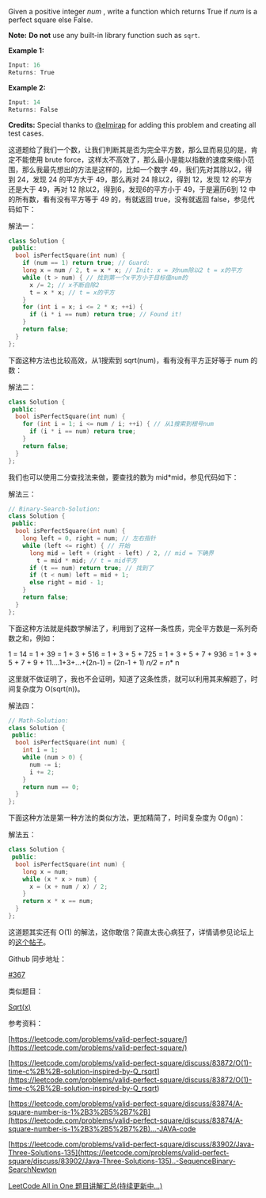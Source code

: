 Given a positive integer _num_ , write a function which returns True if _num_ is a perfect square else False.

**Note:** **Do not** use any built-in library function such as `sqrt`.

**Example 1:**

```cpp
Input: 16
Returns: True
```

**Example 2:**

```cpp
Input: 14
Returns: False
```

**Credits:** Special thanks to [@elmirap](https://discuss.leetcode.com/user/elmirap) for adding this problem and creating all test cases.

这道题给了我们一个数，让我们判断其是否为完全平方数，那么显而易见的是，肯定不能使用 brute force，这样太不高效了，那么最小是能以指数的速度来缩小范围，那么我最先想出的方法是这样的，比如一个数字 49，我们先对其除以2，得到 24，发现 24 的平方大于 49，那么再对 24 除以2，得到 12，发现 12 的平方还是大于 49，再对 12 除以2，得到6，发现6的平方小于 49，于是遍历6到 12 中的所有数，看有没有平方等于 49 的，有就返回 true，没有就返回 false，参见代码如下：

解法一：

```cpp
class Solution {
 public:
  bool isPerfectSquare(int num) {
    if (num == 1) return true; // Guard:
    long x = num / 2, t = x * x; // Init: x = 对num除以2 t = x的平方
    while (t > num) { // 找到第一个x平方小于目标值num的
      x /= 2; // x不断自除2
      t = x * x; // t = x的平方
    }
    for (int i = x; i <= 2 * x; ++i) {
      if (i * i == num) return true; // Found it!
    }
    return false;
  }
};
```

下面这种方法也比较高效，从1搜索到 sqrt(num)，看有没有平方正好等于 num 的数：

解法二：

```cpp
class Solution {
 public:
  bool isPerfectSquare(int num) {
    for (int i = 1; i <= num / i; ++i) { // 从1搜索到根号num
      if (i * i == num) return true;
    }
    return false;
  }
};
```

我们也可以使用二分查找法来做，要查找的数为 mid\*mid，参见代码如下：

解法三：

```cpp
// Binary-Search-Solution:
class Solution {
 public:
  bool isPerfectSquare(int num) {
    long left = 0, right = num; // 左右指针
    while (left <= right) { // 开始
      long mid = left + (right - left) / 2, // mid = 下确界
        t = mid * mid; // t = mid平方
      if (t == num) return true; // 找到了
      if (t < num) left = mid + 1;
      else right = mid - 1;
    }
    return false;
  }
};
```

下面这种方法就是纯数学解法了，利用到了这样一条性质，完全平方数是一系列奇数之和，例如：

1 = 14 = 1 + 39 = 1 + 3 + 516 = 1 + 3 + 5 + 725 = 1 + 3 + 5 + 7 + 936 = 1 + 3 + 5 + 7 + 9 + 11....1+3+...+(2n-1) = (2n-1 + 1) _n/2 = n_\* n

这里就不做证明了，我也不会证明，知道了这条性质，就可以利用其来解题了，时间复杂度为 O(sqrt(n))。

解法四：

```cpp
// Math-Solution:
class Solution {
 public:
  bool isPerfectSquare(int num) {
    int i = 1;
    while (num > 0) {
      num -= i;
      i += 2;
    }
    return num == 0;
  }
};
```

下面这种方法是第一种方法的类似方法，更加精简了，时间复杂度为 O(lgn)：

解法五：

```cpp
class Solution {
 public:
  bool isPerfectSquare(int num) {
    long x = num;
    while (x * x > num) {
      x = (x + num / x) / 2;
    }
    return x * x == num;
  }
};
```

这道题其实还有 O(1) 的解法，这你敢信？简直太丧心病狂了，详情请参见论坛上的[这个帖子](<https://leetcode.com/problems/valid-perfect-square/discuss/83872/O(1)-time-c%2B%2B-solution-inspired-by-Q_rsqrt>)。

Github 同步地址：

[#367](https://github.com/grandyang/leetcode/issues/367)

类似题目：

[Sqrt(x)](http://www.cnblogs.com/grandyang/p/4346413.html)

参考资料：

[https://leetcode.com/problems/valid-perfect-square/](https://leetcode.com/problems/valid-perfect-square/)

[](<https://leetcode.com/problems/valid-perfect-square/discuss/83872/O(1)-time-c%2B%2B-solution-inspired-by-Q_rsqrt>)[https://leetcode.com/problems/valid-perfect-square/discuss/83872/O(1)-time-c%2B%2B-solution-inspired-by-Q_rsqrt](<https://leetcode.com/problems/valid-perfect-square/discuss/83872/O(1)-time-c%2B%2B-solution-inspired-by-Q_rsqrt>)

[https://leetcode.com/problems/valid-perfect-square/discuss/83874/A-square-number-is-1%2B3%2B5%2B7%2B](https://leetcode.com/problems/valid-perfect-square/discuss/83874/A-square-number-is-1%2B3%2B5%2B7%2B)...-JAVA-code

[https://leetcode.com/problems/valid-perfect-square/discuss/83902/Java-Three-Solutions-135](https://leetcode.com/problems/valid-perfect-square/discuss/83902/Java-Three-Solutions-135)..-SequenceBinary-SearchNewton

[LeetCode All in One 题目讲解汇总(持续更新中...)](http://www.cnblogs.com/grandyang/p/4606334.html)
